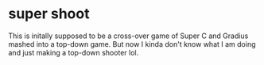 # super shoot
 This is initally supposed to be a cross-over game of Super C and Gradius mashed into a top-down game. But now I kinda don't know what I am doing and just making a top-down shooter lol. 
